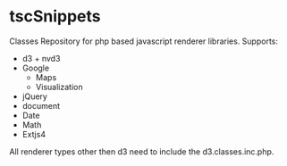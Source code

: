 tscSnippets
===========

Classes Repository for php based javascript renderer libraries.
Supports:
- d3 + nvd3
- Google
  + Maps
  + Visualization
- jQuery
- document
- Date
- Math
- Extjs4

All renderer types other then d3 need to include the d3.classes.inc.php.
